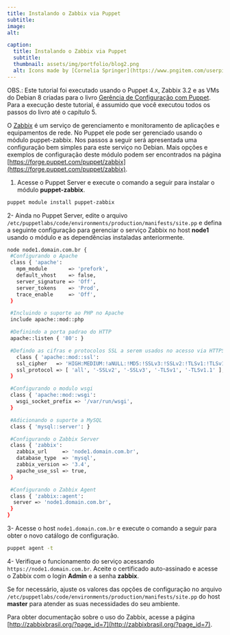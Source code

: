 ```yaml
---
title: Instalando o Zabbix via Puppet
subtitle:
image:
alt:

caption:
  title: Instalando o Zabbix via Puppet
  subtitle:
  thumbnail: assets/img/portfolio/blog2.png
  alt: Icons made by [Cornelia Springer](https://www.pngitem.com/userpic/13649/) from [Pngitem](https://www.pngitem.com/middle/iwhTmbo_blogging-png-transparent-png/)
---
```

OBS.: Este tutorial foi executado usando o Puppet 4.x, Zabbix 3.2 e as VMs do Debian 8 criadas para o livro [Gerência de Configuração com Puppet](https://novatec.com.br/livros/puppet/). Para a execução deste tutorial, é assumido que você executou todos os passos do livro até o capítulo 5.

O [Zabbix](http://zabbix.com) é um serviço de gerenciamento e monitoramento de aplicações e equipamentos de rede. No Puppet ele pode ser gerenciado usando o módulo puppet-zabbix. Nos passos a seguir será apresentada uma configuração bem simples para este serviço no Debian. Mais opções e exemplos de configuração deste módulo podem ser encontrados na página [https://forge.puppet.com/puppet/zabbix](https://forge.puppet.com/puppet/zabbix).

1) Acesse o Puppet Server e execute o comando a seguir para instalar o módulo **puppet-zabbix**.

```bash
puppet module install puppet-zabbix
```

2- Ainda no Puppet Server, edite o arquivo ``/etc/puppetlabs/code/environments/production/manifests/site.pp`` e defina a seguinte configuração para gerenciar o serviço Zabbix no host **node1** usando o módulo e as dependências instaladas anteriormente.

```bash
node node1.domain.com.br {
 #Configurando o Apache 
 class { 'apache':
   mpm_module       => 'prefork',
   default_vhost    => false,
   server_signature => 'Off',
   server_tokens    => 'Prod',
   trace_enable     => 'Off',
 }

 #Incluindo o suporte ao PHP no Apache
 include apache::mod::php

 #Definindo a porta padrao do HTTP
 apache::listen { '80': }

 #Defindo as cifras e protocolos SSL a serem usados no acesso via HTTPS
   class { 'apache::mod::ssl':
   ssl_cipher   => 'HIGH:MEDIUM:!aNULL:!MD5:!SSLv3:!SSLv2:!TLSv1:!TLSv1.1',
   ssl_protocol => [ 'all', '-SSLv2', '-SSLv3', '-TLSv1', '-TLSv1.1' ],
 }

 #Configurando o modulo wsgi
 class { 'apache::mod::wsgi':
   wsgi_socket_prefix => '/var/run/wsgi',
 }

 #Adicionando o suporte a MySQL
 class { 'mysql::server': }

 #Configurando o Zabbix Server
 class { 'zabbix':
   zabbix_url     => 'node1.domain.com.br',
   database_type  => 'mysql',
   zabbix_version => '3.4',
   apache_use_ssl => true,
 }

 #Configurando o Zabbix Agent
 class { 'zabbix::agent':
  server => 'node1.domain.com.br',
 }
}
```

3- Acesse o host ``node1.domain.com.br`` e execute o comando a seguir para obter o novo catálogo de configuração.

```bash
puppet agent -t
```

4- Verifique o funcionamento do serviço acessando ``https://node1.domain.com.br``. Aceite o certificado auto-assinado e acesse o Zabbix com o login **Admin** e a senha **zabbix**.

Se for necessário, ajuste os valores das opções de configuração no arquivo ``/etc/puppetlabs/code/environments/production/manifests/site.pp`` do host **master** para atender as suas necessidades do seu ambiente.

Para obter documentação sobre o uso do Zabbix, acesse a página [http://zabbixbrasil.org/?page_id=7](http://zabbixbrasil.org/?page_id=7).
